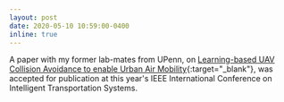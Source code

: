 ```yaml
---
layout: post
date: 2020-05-10 10:59:00-0400
inline: true
---
```


A paper with my former lab-mates from UPenn, on [Learning-based UAV Collision Avoidance to enable Urban Air Mobility](https://arxiv.org/abs/2006.13267){:target="_blank"}, was accepted for publication at this year's IEEE International Conference on Intelligent Transportation Systems.
